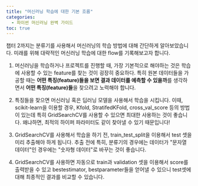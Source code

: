 ```yaml
---
title: "머신러닝 학습에 대한 기본 흐름"
categories:
  - 파이썬 머신러닝 완벽 가이드
toc: true
---
```



챕터 2까지는 분류기를 사용해서 머신러닝의 학습 방법에 대해 간단하게 알아보았습니다. 
미래를 위해 대략적인 머신러닝 학습에 대한 flow를 기록해보고자 합니다.

1. 머신러닝을 학습하거나 프로젝트를 진행할 때, 가장 기본적으로 해야하는 것은 학습에 사용할 수 있는 feature를 찾는 것이 굉장히 중요하다. 
특히 원본 데이터들을 가공할 때는 **어떤 특징(feature)들을 보면 결과 데이터를 예측할 수 있을까**를 생각하면서 **어떤 특징(feature)들**을 찾으려고 노력해야 합니다.

2. 특징들을 찾으면 머신러닝 혹은 딥러닝 모델을 사용해서 학습을 시킵니다.
이때, scikit-learn을 이용할 경우, Kfold, StratifedKFold, cross_val_score 등의 방법이 있는데 특히 GridSearchCV를 사용할 수 있으면 최대한 사용하는 것이 좋습니다.
왜냐하면, 최적의 하이퍼 파라미터도 같이 찾아낼 수 있기 때문입니다!

3. GridSearchCV를 사용해서 학습을 하기 전, train_test_split을 이용해서 test 셋을 미리 추출해야 하게 됩니다.
추출 전에 특히, 분류기의 경우에는 데이터가 "문자열 데이터"인 경우에는 "숫자형 데이터"로 바꾸는 것이 좋습니다.

4. GridSearchCV를 사용하면 자동으로 train과 validation 셋을 이용해서 score를 출력받을 수 있고 bestestimator, bestparameter들을 얻어낼 수 있으니 test셋에 대해 최종적인 결과를 비교할 수 있습니다.
